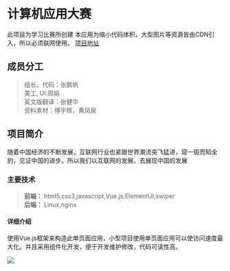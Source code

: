 # 计算机应用大赛
 此项目为学习比赛所创建 
 本应用为缩小代码体积，大型图片等资源皆由CDN引入，所以必须联网使用。
[项目地址](http://zhangpengfan.xyz/internet)
## 成员分工
>组长，代码：张鹏帆   
   美工, UI:周娟   
   英文版翻译：张健华   
   资料素材：傅宇辉，黄凤泉   
## 项目简介
随着中国经济的不断发展，互联网行业也紧跟世界潮流突飞猛进，窥一斑而知全豹，见证中国的进步。所以我们以互联网的发展，去展现中国的发展    
### 主要技术   
 >**前端：** html5,css3,javascript,Vue.js,ElementUI,swiper   
    **后端：** Linux,nginx   
#### 详细介绍    
 使用Vue.js框架来构造此单页面应用，小型项目使用单页面应用可以使访问速度最大化。并且采用组件化开发，便于开发维护修改，代码可读性高。   
 
 ![](http://i2.tiimg.com/695359/9aab758c877e660b.png)

  

